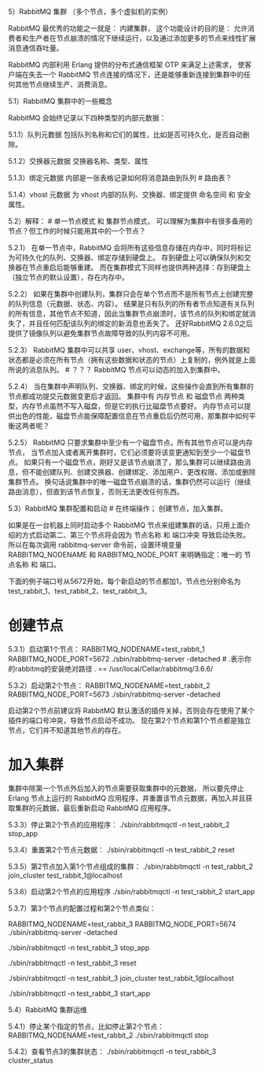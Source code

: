 

5）RabbitMQ 集群  （多个节点，多个虚拟机的实例）

RabbitMQ 最优秀的功能之一就是： 内建集群，
这个功能设计的目的是： 允许消费者和生产者在节点崩溃的情况下继续运行，以及通过添加更多的节点来线性扩展消息通信吞吐量。

RabbitMQ 内部利用 Erlang 提供的分布式通信框架 OTP 来满足上述需求，
使客户端在失去一个 RabbitMQ 节点连接的情况下，还是能够重新连接到集群中的任何其他节点继续生产、消费消息。

5.1）RabbitMQ 集群中的一些概念

RabbitMQ 会始终记录以下四种类型的内部元数据：

5.1.1）队列元数据
包括队列名称和它们的属性，比如是否可持久化，是否自动删除。

5.1.2）交换器元数据
交换器名称、类型、属性

5.1.3）绑定元数据
内部是一张表格记录如何将消息路由到队列   # 路由表？

5.1.4）vhost 元数据
为 vhost 内部的队列、交换器、绑定提供 命名空间 和 安全属性。


5.2）解释：  # 单一节点模式  和  集群节点模式， 可以理解为集群中有很多备用的节点？但工作的时候只能用其中的一个节点？

5.2.1）
在单一节点中，RabbitMQ 会将所有这些信息存储在内存中，同时将标记为可持久化的队列、交换器、绑定存储到硬盘上。
存到硬盘上可以确保队列和交换器在节点重启后能够重建。
而在集群模式下同样也提供两种选择：存到硬盘上（独立节点的默认设置），存在内存中。

5.2.2）
如果在集群中创建队列，集群只会在单个节点而不是所有节点上创建完整的队列信息（元数据、状态、内容）。
结果是只有队列的所有者节点知道有关队列的所有信息，其他节点不知道，因此当集群节点崩溃时，该节点的队列和绑定就消失了，并且任何匹配该队列的绑定的新消息也丢失了。
还好RabbitMQ 2.6.0之后提供了镜像队列以避免集群节点故障导致的队列内容不可用。

5.2.3）
RabbitMQ 集群中可以共享 user、vhost、exchange等，所有的数据和状态都是必须在所有节点（拥有这些数据和状态的节点）上复制的，例外就是上面所说的消息队列。  # ？？？
RabbitMQ 节点可以动态的加入到集群中。

5.2.4）
当在集群中声明队列、交换器、绑定的时候，这些操作会直到所有集群的节点都成功提交元数据变更后才返回。
集群中有   内存节点 和 磁盘节点    两种类型，内存节点虽然不写入磁盘，但是它的执行比磁盘节点要好。
内存节点可以提供出色的性能，磁盘节点能保障配置信息在节点重启后仍然可用，那集群中如何平衡这两者呢？

5.2.5）
RabbitMQ 只要求集群中至少有一个磁盘节点，所有其他节点可以是内存节点，
当节点加入或者离开集群时，它们必须要将该变更通知到至少一个磁盘节点。
如果只有一个磁盘节点，刚好又是该节点崩溃了，那么集群可以继续路由消息，但不能创建队列、创建交换器、创建绑定、添加用户、更改权限、添加或删除集群节点。
换句话说集群中的唯一磁盘节点崩溃的话，集群仍然可以运行（继续路由消息），但直到该节点恢复，否则无法更改任何东西。




5.3）RabbitMQ 集群配置和启动  # 在终端操作； 创建节点，加入集群。

如果是在一台机器上同时启动多个 RabbitMQ 节点来组建集群的话，只用上面介绍的方式启动第二、第三个节点将会因为  节点名称  和  端口冲突  导致启动失败。
所以在每次调用 rabbitmq-server 命令前，设置环境变量 RABBITMQ_NODENAME 和 RABBITMQ_NODE_PORT 来明确指定：唯一的 节点名称 和 端口。

下面的例子端口号从5672开始，每个新启动的节点都加1，节点也分别命名为test_rabbit_1、test_rabbit_2、test_rabbit_3。

# 创建节点
5.3.1）启动第1个节点：
RABBITMQ_NODENAME=test_rabbit_1 RABBITMQ_NODE_PORT=5672 ./sbin/rabbitmq-server -detached   # .表示你的rabbitmq的安装绝对路径    . == /usr/local/Cellar/rabbitmq/3.6.6/

5.3.2）启动第2个节点：
RABBITMQ_NODENAME=test_rabbit_2 RABBITMQ_NODE_PORT=5673 ./sbin/rabbitmq-server -detached

启动第2个节点前建议将 RabbitMQ 默认激活的插件关掉，否则会存在使用了某个插件的端口号冲突，导致节点启动不成功。
现在第2个节点和第1个节点都是独立节点，它们并不知道其他节点的存在。


# 加入集群
集群中除第一个节点外后加入的节点需要获取集群中的元数据，
所以要先停止 Erlang 节点上运行的 RabbitMQ 应用程序，并重置该节点元数据，再加入并且获取集群的元数据，最后重新启动 RabbitMQ 应用程序。

5.3.3）停止第2个节点的应用程序：
./sbin/rabbitmqctl -n test_rabbit_2 stop_app

5.3.4）重置第2个节点元数据：
./sbin/rabbitmqctl -n test_rabbit_2 reset

5.3.5）第2节点加入第1个节点组成的集群：
./sbin/rabbitmqctl -n test_rabbit_2 join_cluster test_rabbit_1@localhost

5.3.6）启动第2个节点的应用程序
./sbin/rabbitmqctl -n test_rabbit_2 start_app



5.3.7）第3个节点的配置过程和第2个节点类似：

RABBITMQ_NODENAME=test_rabbit_3 RABBITMQ_NODE_PORT=5674 ./sbin/rabbitmq-server -detached

./sbin/rabbitmqctl -n test_rabbit_3 stop_app

./sbin/rabbitmqctl -n test_rabbit_3 reset

./sbin/rabbitmqctl -n test_rabbit_3 join_cluster test_rabbit_1@localhost

./sbin/rabbitmqctl -n test_rabbit_3 start_app


5.4）RabbitMQ 集群运维

5.4.1）停止某个指定的节点，比如停止第2个节点：
RABBITMQ_NODENAME=test_rabbit_2 ./sbin/rabbitmqctl stop

5.4.2）查看节点3的集群状态：
./sbin/rabbitmqctl -n test_rabbit_3 cluster_status







